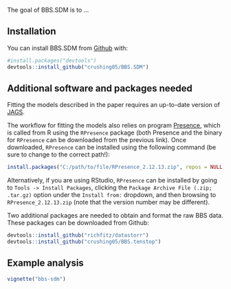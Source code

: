 
<!-- README.md is generated from README.Rmd. Please edit that file -->

The goal of BBS.SDM is to …

## Installation

You can install BBS.SDM from [Github](https://CRAN.R-project.org) with:

``` r
#install.packages("devtools")
devtools::install_github("crushing05/BBS.SDM")
```

## Additional software and packages needed

Fitting the models described in the paper requires an up-to-date version
of [JAGS](jags).

The workflow for fitting the models also relies on program
[Presence](https://www.mbr-pwrc.usgs.gov/software/presence.html), which
is called from R using the `RPresence` package (both Presence and the
binary for `RPresence` can be downloaded from the previous link). Once
downloaded, `RPresence` can be installed using the following command (be
sure to change to the correct
path\!):

``` r
install.packages("C:/path/to/file/RPresence_2.12.13.zip", repos = NULL, type = "win.binary")
```

Alternatively, if you are using RStudio, `RPresence` can be installed by
going to `Tools -> Install Packages`, clicking the `Package Archive File
(.zip; .tar.gz)` option under the `Install from:` dropdown, and then
browsing to `RPresence_2.12.13.zip` (note that the version number may be
different).

Two additional packages are needed to obtain and format the raw BBS
data. These packages can be downloaded from Github:

``` r
devtools::install_github("richfitz/datastorr")
devtools::install_github("crushing05/BBS.tenstop")
```

## Example analysis

``` r
vignette("bbs-sdm")
```
